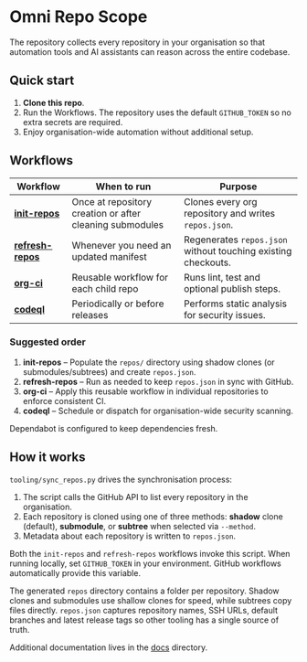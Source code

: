 # Omni Repo Scope

The repository collects every repository in your organisation so that automation tools and AI assistants can reason across the entire codebase.

## Quick start

1. **Clone this repo**.
2. Run the Workflows. The repository uses the default `GITHUB_TOKEN` so no extra secrets are required.
3. Enjoy organisation-wide automation without additional setup.

## Workflows

| Workflow | When to run | Purpose |
|----------|-------------|---------|
| [**init-repos**](.github/workflows/init-repos.yml) | Once at repository creation or after cleaning submodules | Clones every org repository and writes `repos.json`. |
| [**refresh-repos**](.github/workflows/refresh-repos.yml) | Whenever you need an updated manifest | Regenerates `repos.json` without touching existing checkouts. |
| [**org-ci**](.github/workflows/org-ci.yml) | Reusable workflow for each child repo | Runs lint, test and optional publish steps. |
| [**codeql**](.github/workflows/codeql.yml) | Periodically or before releases | Performs static analysis for security issues. |

### Suggested order

1. **init-repos** – Populate the `repos/` directory using shadow clones (or submodules/subtrees) and create `repos.json`.
2. **refresh-repos** – Run as needed to keep `repos.json` in sync with GitHub.
3. **org-ci** – Apply this reusable workflow in individual repositories to enforce consistent CI.
4. **codeql** – Schedule or dispatch for organisation-wide security scanning.

Dependabot is configured to keep dependencies fresh.

## How it works

`tooling/sync_repos.py` drives the synchronisation process:

1. The script calls the GitHub API to list every repository in the organisation.
2. Each repository is cloned using one of three methods: **shadow** clone (default), **submodule**, or **subtree** when selected via `--method`.
3. Metadata about each repository is written to `repos.json`.

Both the `init-repos` and `refresh-repos` workflows invoke this script. When running locally, set `GITHUB_TOKEN` in your environment. GitHub workflows automatically provide this variable.

The generated `repos` directory contains a folder per repository. Shadow clones and submodules use shallow clones for speed, while subtrees copy files directly. `repos.json` captures repository names, SSH URLs, default branches and latest release tags so other tooling has a single source of truth.

Additional documentation lives in the [docs](docs/) directory.
